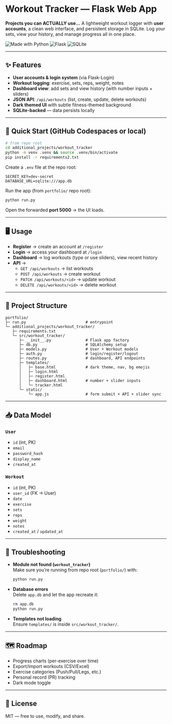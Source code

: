 # Workout Tracker — Flask Web App

**Projects you can ACTUALLY use...** A lightweight workout logger with **user accounts**, a clean web interface, and persistent storage in SQLite. Log your sets, view your history, and manage progress all in one place.

![Made with Python](https://img.shields.io/badge/Python-3.11+-3776AB?logo=python&logoColor=white) ![Flask](https://img.shields.io/badge/Flask-3.0+-000?logo=flask) ![SQLite](https://img.shields.io/badge/SQLite-3-07405e?logo=sqlite&logoColor=white)

---

## ✨ Features
- **User accounts & login system** (via Flask-Login)
- **Workout logging**: exercise, sets, reps, weight, notes
- **Dashboard view**: add sets and view history (with number inputs + sliders)
- **JSON API**: `/api/workouts` (list, create, update, delete workouts)
- **Dark themed UI** with subtle fitness-themed background
- **SQLite-backed** — data persists locally

---

## 🚀 Quick Start (GitHub Codespaces or local)
```bash
# from repo root
cd additional_projects/workout_tracker
python -m venv .venv && source .venv/bin/activate
pip install -r requirements2.txt
```

Create a `.env` file at the repo root:
```
SECRET_KEY=dev-secret
DATABASE_URL=sqlite:///app.db
```

Run the app (from `portfolio/` repo root):
```bash
python run.py
```

Open the forwarded **port 5000** → the UI loads.

---

## 🖥️ Usage
- **Register** → create an account at `/register`
- **Login** → access your dashboard at `/login`
- **Dashboard** → log workouts (type or use sliders), view recent history
- **API** →  
  - `GET /api/workouts` → list workouts  
  - `POST /api/workouts` → create workout  
  - `PATCH /api/workouts/<id>` → update workout  
  - `DELETE /api/workouts/<id>` → delete workout  

---

## 🧱 Project Structure
```
portfolio/
├─ run.py                          # entrypoint
└─ additional_projects/workout_tracker/
   ├─ requirements.txt
   └─ src/workout_tracker/
      ├─ __init__.py               # Flask app factory
      ├─ db.py                     # SQLAlchemy setup
      ├─ models.py                 # User + Workout models
      ├─ auth.py                   # login/register/logout
      ├─ routes.py                 # dashboard, API endpoints
      ├─ templates/
      │   ├─ base.html             # dark theme, nav, bg emojis
      │   ├─ login.html
      │   ├─ register.html
      │   ├─ dashboard.html        # number + slider inputs
      │   └─ tracker.html
      └─ static/
          └─ app.js                # form submit + API + slider sync
```

---

## 📥 Data Model
### `User`
- `id` (int, PK)
- `email`
- `password_hash`
- `display_name`
- `created_at`

### `Workout`
- `id` (int, PK)
- `user_id` (FK → User)
- `date`
- `exercise`
- `sets`
- `reps`
- `weight`
- `notes`
- `created_at` / `updated_at`

---

## 🧰 Troubleshooting
- **Module not found (`workout_tracker`)**  
  Make sure you’re running from repo root (`portfolio/`) with:
  ```bash
  python run.py
  ```

- **Database errors**  
  Delete `app.db` and let the app recreate it:
  ```bash
  rm app.db
  python run.py
  ```

- **Templates not loading**  
  Ensure `templates/` is inside `src/workout_tracker/`.

---

## 🗺️ Roadmap
- Progress charts (per-exercise over time)
- Export/import workouts (CSV/Excel)
- Exercise categories (Push/Pull/Legs, etc.)
- Personal record (PR) tracking
- Dark mode toggle

---

## 📄 License
MIT — free to use, modify, and share.

